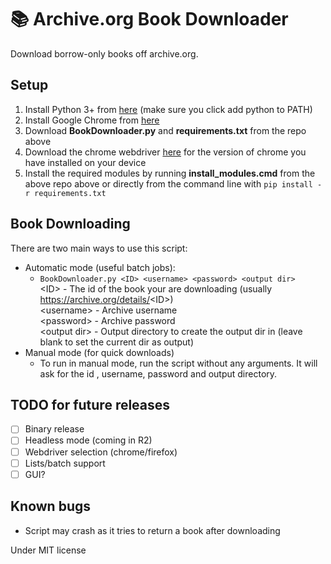 # :books: Archive.org Book Downloader
Download borrow-only books off archive.org.

## Setup
1. Install Python 3+ from [here](https://www.python.org/downloads/) (make sure you click add python to PATH)
2. Install Google Chrome from [here](https://www.google.com/chrome/)
3. Download **BookDownloader.py** and **requirements.txt** from the repo above
4. Download the chrome webdriver [here](https://chromedriver.chromium.org/downloads) for the version of chrome you have installed on your device
5. Install the required modules by running **install_modules.cmd** from the above repo above or directly from the command line with `pip install -r requirements.txt`

## Book Downloading
There are two main ways to use this script:
* Automatic mode (useful batch jobs):
  * `BookDownloader.py <ID> <username> <password> <output dir>`   
   \<ID\> \- The id of the book your are downloading (usually https://archive.org/details/<ID\>)   
   \<username\> \- Archive username  
   \<password\> \- Archive password  
   \<output dir\> \- Output directory to create the output dir in (leave blank to set the current dir as output)  
* Manual mode (for quick downloads)
  * To run in manual mode, run the script without any arguments. It will ask for the id , username, password and output directory.

## TODO for future releases
- [ ] Binary release
- [ ] Headless mode (coming in R2)
- [ ] Webdriver selection (chrome/firefox)
- [ ] Lists/batch support
- [ ] GUI?  

## Known bugs
* Script may crash as it tries to return a book after downloading


Under MIT license
